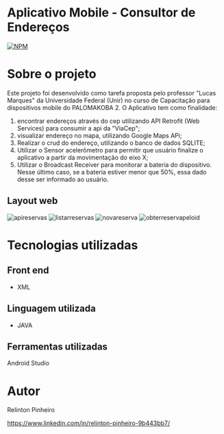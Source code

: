 # Aplicativo Mobile - Consultor de Endereços
[![NPM](https://img.shields.io/npm/l/react)](https://github.com/Relinton/AspNetCorePaginacaoDataTable/blob/main/LICENSE) 

# Sobre o projeto

Este projeto foi desenvolvido como tarefa proposta pelo professor "Lucas Marques" da Universidade Federal (Unir) no curso de Capacitação para dispositivos mobile do PALOMAKOBA 2.
O Aplicativo tem como finalidade: 
1) encontrar endereços através do cep utilizando API Retrofit (Web Services) para consumir a api da "ViaCep";
2) visualizar endereço no mapa, utilizando Google Maps APi;
3) Realizar o crud do endereço, utilizando o banco de dados SQLITE;
4) Utilizar o Sensor acelerômetro para permitir que usuário finalize o aplicativo a partir da movimentação do eixo X;
5) Utilizar o Broadcast Receiver para monitorar a bateria do dispositivo. Nesse último caso, se a bateria estiver menor que 50%, essa dado desse ser informado ao usuário. 

## Layout web
![apireservas](https://user-images.githubusercontent.com/32855779/174653014-e67552d0-c3a8-492a-92c5-fb669565d4e1.png)
![listarreservas](https://user-images.githubusercontent.com/32855779/174653090-cc3654a3-95ab-41a6-8cea-a15314abcfe0.png)
![novareserva](https://user-images.githubusercontent.com/32855779/174653161-b0da249d-36a5-4b19-8031-838f441e61c3.png)
![obterreservapeloid](https://user-images.githubusercontent.com/32855779/174653220-b180bdf6-5c6a-4ea9-a91a-389a68542f49.png)

# Tecnologias utilizadas

## Front end
- XML

## Linguagem utilizada
- JAVA

## Ferramentas utilizadas
Android Studio

# Autor
Relinton Pinheiro

https://www.linkedin.com/in/relinton-pinheiro-9b443bb7/
